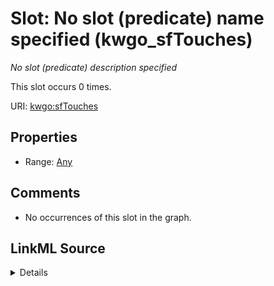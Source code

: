 

# Slot: No slot (predicate) name specified (kwgo_sfTouches)


_No slot (predicate) description specified_






This slot occurs 0 times.


URI: [kwgo:sfTouches](http://stko-kwg.geog.ucsb.edu/lod/ontology/sfTouches)



<!-- no inheritance hierarchy -->








## Properties

* Range: [Any](../classes/Any.md)





## Comments

* No occurrences of this slot in the graph.



## LinkML Source

<details>

```yaml
name: kwgo_sfTouches
annotations:
  count:
    tag: count
    value: 0
description: No slot (predicate) description specified
title: No slot (predicate) name specified
comments:
- No occurrences of this slot in the graph.
from_schema: fio-kg
rank: 1000
slot_uri: kwgo:sfTouches
alias: kwgo_sfTouches
range: Any

```
</details>